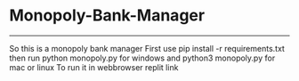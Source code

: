 # Monopoly-Bank-Manager
____________________________________
So this is a monopoly bank manager 
First use  pip install -r requirements.txt
then run python monopoly.py for windows and python3 monopoly.py for mac or linux
To run it in webbrowser replit link
